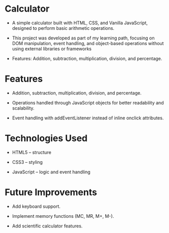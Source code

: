 # Calculator

- A simple calculator built with HTML, CSS, and Vanilla JavaScript, designed to perform basic arithmetic operations.

- This project was developed as part of my learning path, focusing on DOM manipulation, event handling, and object-based operations without using external libraries or frameworks

- Features: Addition, subtraction, multiplication, division, and percentage.


# Features

- Addition, subtraction, multiplication, division, and percentage.

- Operations handled through JavaScript objects for better readability and scalability.

- Event handling with addEventListener instead of inline onclick attributes.
  

# Technologies Used

- HTML5 – structure

- CSS3 – styling

- JavaScript – logic and event handling
  

# Future Improvements

- Add keyboard support.
  
- Implement memory functions (MC, MR, M+, M-).
  
- Add scientific calculator features.
